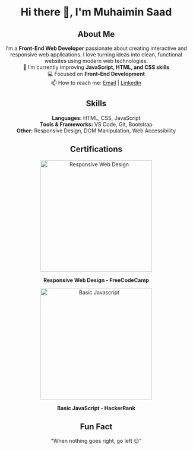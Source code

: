 <h1 align="center">Hi there 👋, I'm Muhaimin Saad</h1>

<h2 align="center">About Me</h2>
<p align="center">
I'm a <b>Front-End Web Developer</b> passionate about creating interactive and responsive web applications.
I love turning ideas into clean, functional websites using modern web technologies.<br>
🌱 I’m currently improving <b>JavaScript, HTML, and CSS skills</b><br>
💻 Focused on <b>Front-End Development</b><br>
📫 How to reach me: <a href="mailto:your-email@example.com">Email</a> | <a href="https://www.linkedin.com/">LinkedIn</a>
</p>

<h2 align="center">Skills</h2>
<p align="center">
<b>Languages:</b> HTML, CSS, JavaScript<br>
<b>Tools & Frameworks:</b> VS Code, Git, Bootstrap<br>
<b>Other:</b> Responsive Design, DOM Manipulation, Web Accessibility
</p>

<h2 align="center">Certifications</h2>

<div align="center">
  <a href="https://www.freecodecamp.org/certification/muhaiminsaad/responsive-web-design">
    <img src="https://ik.imagekit.io/muhaiminsaad/RWD_2700pxH.png" alt="Responsive Web Design" width="300">
  </a>
  <p><b>Responsive Web Design - FreeCodeCamp</b></p>
</div>

<div align="center">
  <a href="https://www.hackerrank.com/certificates/49f8d9416cb3">
    <img src="https://ik.imagekit.io/muhaiminsaad/javascript_basic_hr.jpg" alt="Basic Javascript" width="300">
  </a>
  <p><b>Basic JavaScript - HackerRank</b></p>
</div>

<h2 align="center">Fun Fact</h2>
<p align="center">"When nothing goes right, go left 😉"</p>
